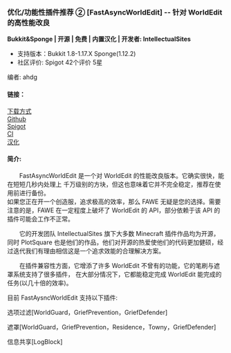 ### 优化/功能性插件推荐 ② [FastAsyncWorldEdit] -- 针对 WorldEdit 的高性能改良

**Bukkit&Sponge | 开源 | 免费 | 内置汉化 | 开发者: IntellectualSites**

* 支持版本：Bukkit 1.8-1.17.X Sponge(1.12.2)
* 社区评价: Spigot 42个评价 5星

编者: ahdg

#### 链接：

[下载方式](https://intellectualsites.github.io/download/fawe.html)
<br>[Github](https://github.com/IntellectualSites/FastAsyncWorldEdit)
<br>[Spigot](https://www.spigotmc.org/resources/fast-async-worldedit.13932/)
<br>[CI](https://ci.athion.net/job/FastAsyncWorldEdit-1.17/)
<br>[汉化](https://intellectualsites.crowdin.com/fastasyncworldedit)

#### 简介:

&emsp;&emsp;FastAsyncWorldEdit 是一个对 WorldEdit 的性能改良版本。它确实很快，能在短短几秒内处理上
千万级别的方块，但这也意味着它并不完全稳定，推荐在使用前进行备份。
<br>如果您正在开一个创造服，追求极高的效率，那么 FAWE 无疑是您的选择。需要注意的是，FAWE 在一定程度上破坏了 WorldEdit 的 API，部分依赖于该 API 的插件可能会工作不正常。

&emsp;&emsp;它的开发团队 IntellectualSites 旗下大多数 Minecraft 插件作品均为开源，同时 PlotSquare 也是他们的作品，他们对开源的热爱使他们的代码更加健硕，经过迭代我们有理由相信这是一个追求效能的合理解决方案。

&emsp;&emsp;在插件兼容性方面，它增添了许多 WorldEdit 不曾有的功能，它的笔刷与遮罩系统支持了很多插件，
在大部分情况下，它都能稳定完成 WorldEdit 能完成的任务(以几十倍的效率)。

目前 FastAysncWorldEdit 支持以下插件:

选项过滤[WorldGuard，GriefPrevention，GriefDefender]

遮罩[WorldGuard，GriefPrevention，Residence，Towny，GriefDefender]

信息共享[LogBlock]

